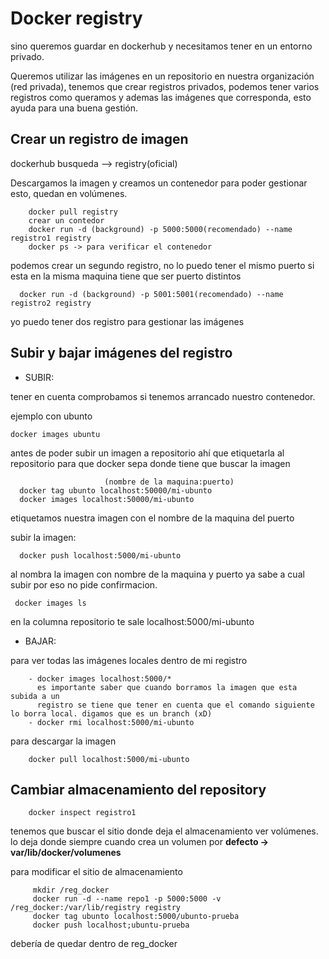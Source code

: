 <div style="vertical-aligh: center;"> 

# Docker registry
<p>sino queremos guardar en dockerhub y necesitamos tener en un entorno privado. </p>
<p>Queremos utilizar las imágenes en un repositorio en nuestra organización (red privada), tenemos que crear registros privados, podemos tener varios registros como queramos y ademas las imágenes que corresponda, esto ayuda para una buena gestión.</p>


## Crear un registro de imagen
<p>dockerhub  busqueda --> registry(oficial)</p>
<p>Descargamos la imagen y creamos un contenedor para poder gestionar esto, quedan en volúmenes.</p>

```
    docker pull registry
    crear un contedor
    docker run -d (background) -p 5000:5000(recomendado) --name registro1 registry
    docker ps -> para verificar el contenedor
```
<p>podemos crear un segundo registro, no lo puedo tener el mismo puerto si esta en la misma maquina tiene que ser puerto distintos</p>

```
  docker run -d (background) -p 5001:5001(recomendado) --name registro2 registry
```
<p>yo puedo tener dos registro para gestionar las imágenes</p>

## Subir y bajar imágenes del registro

-  SUBIR:

<p>tener en cuenta comprobamos si tenemos arrancado nuestro contenedor.</p>
<p>ejemplo con ubunto</p>

```
docker images ubuntu 
```


<p>antes de poder subir un imagen a repositorio ahí que etiquetarla al 
repositorio para que docker sepa donde tiene que buscar la imagen</p>

```
                     (nombre de la maquina:puerto)   
  docker tag ubunto localhost:50000/mi-ubunto
  docker images localhost:50000/mi-ubunto
```

<p> etiquetamos nuestra imagen con el nombre de la maquina del puerto</p>
<p>subir la imagen:</p>

```
  docker push localhost:5000/mi-ubunto
```
<p>al nombra la imagen con nombre de la maquina y puerto ya sabe a 
cual subir por eso no pide confirmacion.</p>

```
 docker images ls
```
<p>en la columna repositorio te sale localhost:5000/mi-ubunto</p>

- BAJAR:

<p>  para ver todas las imágenes locales dentro de mi registro</p>

```
    - docker images localhost:5000/*   
      es importante saber que cuando borramos la imagen que esta subida a un 
      registro se tiene que tener en cuenta que el comando siguiente lo borra local. digamos que es un branch (xD)
    - docker rmi localhost:5000/mi-ubunto
```
<p>   para descargar la imagen</p>

```
    docker pull localhost:5000/mi-ubunto
```

## Cambiar almacenamiento del repository

```
    docker inspect registro1
```
<p> tenemos que buscar el sitio donde deja el almacenamiento ver volúmenes. lo deja donde siempre cuando crea un volumen por <strong>defecto -> var/lib/docker/volumenes</strong></p>
<p> para modificar el sitio de almacenamiento</p>

```
     mkdir /reg_docker
     docker run -d --name repo1 -p 5000:5000 -v /reg_docker:/var/lib/registry registry
     docker tag ubunto localhost:5000/ubunto-prueba
     docker push localhost;ubuntu-prueba
```
<p> debería de quedar dentro de reg_docker</p>

</div>



